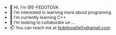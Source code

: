 - 👋 Hi, I’m @E-FEDOTOVA
- 👀 I’m interested in learning more about programing
- 🌱 I’m currently learning C++
- 💞️ I’m looking to collaborate on ...
- 📫 You can reach me at fedotova0e0v@gmail.com

<!---
E-FEDOTOVA/E-FEDOTOVA is a ✨ special ✨ repository because its `README.md` (this file) appears on your GitHub profile.
You can click the Preview link to take a look at your changes.
--->
